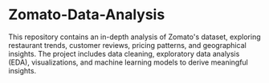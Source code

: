 # Zomato-Data-Analysis
This repository contains an in-depth analysis of Zomato's dataset, exploring restaurant trends, customer reviews, pricing patterns, and geographical insights. The project includes data cleaning, exploratory data analysis (EDA), visualizations, and machine learning models to derive meaningful insights.
